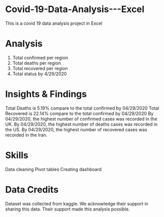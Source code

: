 # Covid-19-Data-Analysis---Excel
This is a covid 19 data analysis project in Excel

# Analysis
1. Total confirmed per region
2. Total deaths per region
3. Total recovered per region
4. Total status by 4/29/2020

# Insights & Findings
Total Deaths is 5.19% compare to the total confirmed by 04/29/2020
Total Recovered is 22.14% compare to the total confirmed by 04/29/2020
By 04/29/2020, the highest number of confirmed cases was recorded in the UK.
By 04/29/2020, the highest number of deaths cases was recorded in the US.
By 04/29/2020, the highest number of recovered cases was recorded in the Iran.


# Skills
Data cleaning
Pivot tables
Creating dashboard

# Data Credits
Dataset was collected from kaggle. We acknowledge their support in sharing this data. Their support made this analysis possible.


